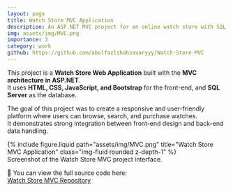 ```yaml
---
layout: page
title: Watch Store MVC Application
description: An ASP.NET MVC project for an online watch store with SQL Server, HTML, CSS, JS, and Bootstrap
img: assets/img/MVC.png
importance: 3
category: work
github: https://github.com/abolfazlshahsavaryyy/Watch-Store-MVC
---
```



This project is a **Watch Store Web Application** built with the **MVC architecture in ASP.NET**.  
It uses **HTML, CSS, JavaScript, and Bootstrap** for the front-end, and **SQL Server** as the database.

The goal of this project was to create a responsive and user-friendly platform where users can browse, search, and purchase watches.  
It demonstrates strong integration between front-end design and back-end data handling.

<div class="row justify-content-sm-center">
    <div class="col-sm-10 mt-3 mt-md-0">
        {% include figure.liquid path="assets/img/MVC.png" title="Watch Store MVC Application" class="img-fluid rounded z-depth-1" %}
    </div>
</div>
<div class="caption">
    Screenshot of the Watch Store MVC project interface.
</div>


📂 You can view the full source code here:  
[Watch Store MVC Repository](https://github.com/abolfazlshahsavaryyy/Watch-Store-MVC)
